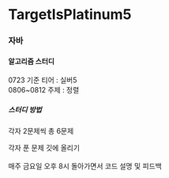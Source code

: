 # TargetIsPlatinum5

<h3>자바</h3>

<h4>알고리즘 스터디</h4>

0723 기준 티어 : 실버5<br>
0806~0812 주제 : 정렬

<h5>스터디 방법</h5>
각자 2문제씩 총 6문제

각자 푼 문제 깃에 올리기<br>
<br>
매주 금요일 오후 8시 돌아가면서 코드 설명 및 피드백
